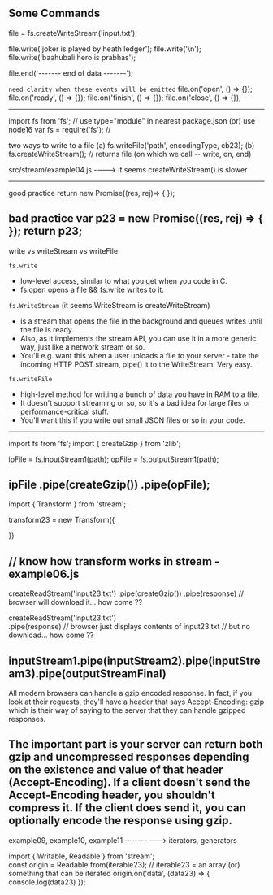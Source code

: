 Some Commands
--------------------------------------------------------------
file = fs.createWriteStream('input.txt');

file.write('joker is played by heath ledger');
file.write('\n');
file.write('baahubali hero is prabhas');

file.end('------- end of data -------');

`need clarity when these events will be emitted`
file.on('open', () => {});
file.on('ready', () => {});
file.on('finish', () => {});
file.on('close', () => {});

--------------------------------------------------------------

import fs from 'fs';            // use type="module" in nearest package.json (or) use node16
var fs = require('fs');         // 

two ways to write to a file
(a) fs.writeFile('path', encodingType, cb23);
(b) fs.createWriteStream();     // returns file (on which we call -- write, on, end)

src/stream/example04.js ----> it seems createWriteStream() is slower 


--------------------------------------------------------
good practice
return new Promise((res, rej)=> { });

bad practice
var p23 = new Promise((res, rej) => { });
return p23;
--------------------------------------------------------


write vs writeStream vs writeFile

`fs.write`
- low-level access, similar to what you get when you code in C. 
- fs.open opens a file && fs.write writes to it.

`fs.WriteStream` (it seems WriteStream is createWriteStream)
- is a stream 
    that opens the file in the background and
    queues writes until the file is ready. 
- Also, as it implements the stream API, you can use it in a more generic way, just like a network stream or so. 
- You'll e.g. want this when a user uploads a file to your server - 
    take the incoming HTTP POST stream, pipe() it to the WriteStream. Very easy.

`fs.writeFile`
- high-level method for writing a bunch of data you have in RAM to a file. 
- It doesn't support streaming or so, so it's a bad idea for large files or performance-critical stuff. 
- You'll want this if you write out small JSON files or so in your code.
--------------------------------------------------------

import fs from 'fs';
import { createGzip } from 'zlib';

ipFile = fs.inputStream1(path);
opFile = fs.outputStream1(path);

ipFile
    .pipe(createGzip())
    .pipe(opFile);
--------------------------------------------------------
import { Transform } from 'stream';

transform23 = new Transform({

})

// know how transform works in stream - example06.js
--------------------------------------------------------
createReadStream('input23.txt')
    .pipe(createGzip())
    .pipe(response)             // browser will download it... how come ??

createReadStream('input23.txt')    
    .pipe(response)             // browser just displays contents of input23.txt
                                    // but no download... how come ??


inputStream1.pipe(inputStream2).pipe(inputStream3).pipe(outputStreamFinal)
--------------------------------------------------------

All modern browsers can handle a gzip encoded response. 
In fact, if you look at their requests, they'll have a header that says Accept-Encoding: gzip 
which is their way of saying to the server that they can handle gzipped responses.

The important part is 
your server can return both gzip and uncompressed responses depending on the existence and value of that header (Accept-Encoding). 
If a client doesn't send the Accept-Encoding header, you shouldn't compress it. 
If the client does send it, you can optionally encode the response using gzip.
--------------------------------------------------------
example09, example10, example11 ----------> iterators, generators


import { Writable, Readable } from 'stream';                
const origin = Readable.from(iterable23);                       // iterable23 = an array (or) something that can be iterated
origin.on('data', (data23) => { console.log(data23) });

